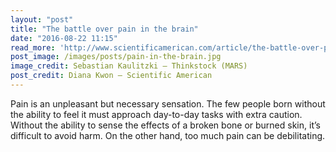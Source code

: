 ```yaml
---
layout: "post"
title: "The battle over pain in the brain"
date: "2016-08-22 11:15"
read_more: 'http://www.scientificamerican.com/article/the-battle-over-pain-in-the-brain/'
post_image: /images/posts/pain-in-the-brain.jpg
image_credit: Sebastian Kaulitzki – Thinkstock (MARS)
post_credit: Diana Kwon – Scientific American
---
```

Pain is an unpleasant but necessary sensation. The few people born without the ability to feel it must approach day-to-day tasks with extra caution. Without the ability to sense the effects of a broken bone or burned skin, it’s difficult to avoid harm. On the other hand, too much pain can be debilitating.

